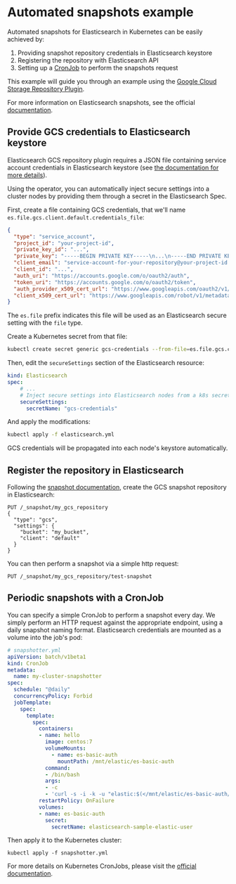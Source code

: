 # Automated snapshots example

Automated snapshots for Elasticsearch in Kubernetes can be easily achieved by:

1. Providing snapshot repository credentials in Elasticsearch keystore
2. Registering the repository with Elasticsearch API
3. Setting up a [CronJob](https://kubernetes.io/docs/concepts/workloads/controllers/cron-jobs/) to perform the snapshots request

This example will guide you through an example using the [Google Cloud Storage Repository Plugin](https://www.elastic.co/guide/en/elasticsearch/plugins/master/repository-gcs.html).

For more information on Elasticsearch snapshots, see the official [documentation](https://www.elastic.co/guide/en/elasticsearch/reference/current/modules-snapshots.html).

## Provide GCS credentials to Elasticsearch keystore

Elasticsearch GCS repository plugin requires a JSON file containing service account credentials in Elasticsearch keystore (see [the documentation for more details](https://www.elastic.co/guide/en/elasticsearch/plugins/master/repository-gcs-usage.html)).

Using the operator, you can automatically inject secure settings into a cluster nodes by providing them through a secret in the Elasticsearch Spec.

First, create a file containing GCS credentials, that we'll name `es.file.gcs.client.default.credentials_file`:

```json
{
  "type": "service_account",
  "project_id": "your-project-id",
  "private_key_id": "...",
  "private_key": "-----BEGIN PRIVATE KEY-----\n...\n-----END PRIVATE KEY-----\n",
  "client_email": "service-account-for-your-repository@your-project-id.iam.gserviceaccount.com",
  "client_id": "...",
  "auth_uri": "https://accounts.google.com/o/oauth2/auth",
  "token_uri": "https://accounts.google.com/o/oauth2/token",
  "auth_provider_x509_cert_url": "https://www.googleapis.com/oauth2/v1/certs",
  "client_x509_cert_url": "https://www.googleapis.com/robot/v1/metadata/x509/your-bucket@your-project-id.iam.gserviceaccount.com"
}
```

The `es.file` prefix indicates this file will be used as an Elasticsearch secure setting with the `file` type.

Create a Kubernetes secret from that file:
```bash
kubectl create secret generic gcs-credentials --from-file=es.file.gcs.client.default.credentials_file
```

Then, edit the `secureSettings` section of the Elasticsearch resource:

```yaml
kind: Elasticsearch
spec:
    # ...
    # Inject secure settings into Elasticsearch nodes from a k8s secret reference
    secureSettings:
      secretName: "gcs-credentials"
```

And apply the modifications:

````bash
kubectl apply -f elasticsearch.yml
````

GCS credentials will be propagated into each node's keystore automatically.

## Register the repository in Elasticsearch

Following the [snapshot documentation](https://www.elastic.co/guide/en/elasticsearch/reference/current/modules-snapshots.html), create the GCS snapshot repository in Elasticsearch:

```
PUT /_snapshot/my_gcs_repository
{
  "type": "gcs",
  "settings": {
    "bucket": "my_bucket",
    "client": "default"
  }
}
```

You can then perform a snapshot via a simple http request:

```
PUT /_snapshot/my_gcs_repository/test-snapshot
```

## Periodic snapshots with a CronJob

You can specify a simple CronJob to perform a snapshot every day. We simply perform an HTTP request against the appropriate endpoint, using a daily snapshot naming format. Elasticsearch credentials are mounted as a volume into the job's pod:

```yml
# snapshotter.yml
apiVersion: batch/v1beta1
kind: CronJob
metadata:
  name: my-cluster-snapshotter
spec:
  schedule: "@daily"
  concurrencyPolicy: Forbid
  jobTemplate:
    spec:
      template:
        spec:
          containers:
          - name: hello
            image: centos:7
            volumeMounts:
              - name: es-basic-auth
                mountPath: /mnt/elastic/es-basic-auth
            command:
            - /bin/bash
            args:
            - -c
            - 'curl -s -i -k -u "elastic:$(</mnt/elastic/es-basic-auth/elastic)" -XPUT "https://elasticsearch-sample-es:9200/_snapshot/my_gcs_repository/%3Csnapshot-%7Bnow%2Fd%7D%3E" | tee /dev/stderr | grep "200 OK"'
          restartPolicy: OnFailure
          volumes:
          - name: es-basic-auth
            secret:
              secretName: elasticsearch-sample-elastic-user
```

Then apply it to the Kubernetes cluster:

```
kubectl apply -f snapshotter.yml
```

For more details on Kubernetes CronJobs, please visit the [official documentation](https://kubernetes.io/docs/concepts/workloads/controllers/cron-jobs/).
